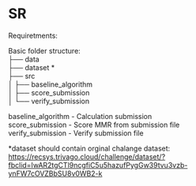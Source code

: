 # SR

Requiretments:  

Basic folder structure:  
├── data  
├── dataset *  
├── src                    
│   ├── baseline_algorithm   
│   ├── score_submission  
│   └── verify_submission  

baseline_algorithm - Calculation submission  
score_submission - Score MMR from submission file  
verify_submission - Verify submission file  


*dataset should contain orginal chalange dataset:
https://recsys.trivago.cloud/challenge/dataset/?fbclid=IwAR2tgCTl9ncgfiC5u5hazufPygGw39tvu3vzb-ynFW7cOVZBbSU8v0WB2-k
